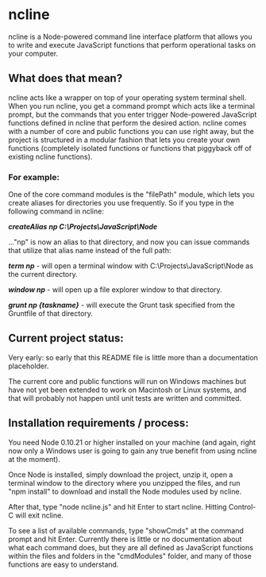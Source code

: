 # ncline
ncline is a Node-powered command line interface platform that allows you to write and execute JavaScript functions that perform operational tasks on your computer.

## What does that mean?
ncline acts like a wrapper on top of your operating system terminal shell.  When you run ncline, you get a command prompt which acts like a terminal prompt, but
the commands that you enter trigger Node-powered JavaScript functions defined in ncline that perform the desired action.  ncline comes with a number of core and public 
functions you can use right away, but the project is structured in a modular fashion that lets you create your own functions (completely isolated functions or functions 
that piggyback off of existing ncline functions).

### For example:
One of the core command modules is the "filePath" module, which lets you create aliases for directories you use frequently.  So if you type in the following 
command in ncline:

**_createAlias np C:\Projects\JavaScript\Node_**

..."np" is now an alias to that directory, and now you can issue commands that utilize that alias name instead of the full path:

**_term np_** - will open a terminal window with C:\Projects\JavaScript\Node as the current directory.

**_window np_** - will open up a file explorer window to that directory.

**_grunt np {taskname}_** - will execute the Grunt task specified from the Gruntfile of that directory.

## Current project status:
Very early: so early that this README file is little more than a documentation placeholder.

The current core and public functions will run on Windows machines but have not yet been extended to work on Macintosh or Linux systems, 
and that will probably not happen until unit tests are written and committed.

## Installation requirements / process:

You need Node 0.10.21 or higher installed on your machine (and again, right now only a Windows user is going to gain any true benefit from using ncline 
at the moment).

Once Node is installed, simply download the project, unzip it, open a terminal window to the directory where you unzipped the files, and run "npm install" 
to download and install the Node modules used by ncline.

After that, type "node ncline.js" and hit Enter to start ncline.  Hitting Control-C will exit ncline.

To see a list of available commands, type "showCmds" at the command prompt and hit Enter.  Currently there is little or no documentation about what 
each command does, but they are all defined as JavaScript functions within the files and folders in the "cmdModules" folder, and many of those functions 
are easy to understand.









